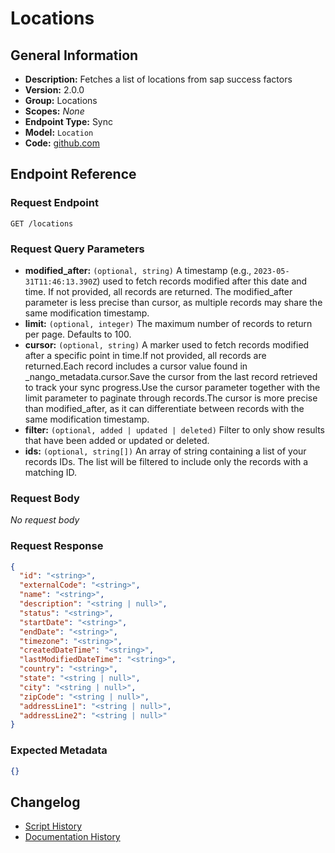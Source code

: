 <!-- BEGIN GENERATED CONTENT -->
# Locations

## General Information

- **Description:** Fetches a list of locations from sap success factors
- **Version:** 2.0.0
- **Group:** Locations
- **Scopes:** _None_
- **Endpoint Type:** Sync
- **Model:** `Location`
- **Code:** [github.com](https://github.com/NangoHQ/integration-templates/tree/main/integrations/sap-success-factors/syncs/locations.ts)


## Endpoint Reference

### Request Endpoint

`GET /locations`

### Request Query Parameters

- **modified_after:** `(optional, string)` A timestamp (e.g., `2023-05-31T11:46:13.390Z`) used to fetch records modified after this date and time. If not provided, all records are returned. The modified_after parameter is less precise than cursor, as multiple records may share the same modification timestamp.
- **limit:** `(optional, integer)` The maximum number of records to return per page. Defaults to 100.
- **cursor:** `(optional, string)` A marker used to fetch records modified after a specific point in time.If not provided, all records are returned.Each record includes a cursor value found in _nango_metadata.cursor.Save the cursor from the last record retrieved to track your sync progress.Use the cursor parameter together with the limit parameter to paginate through records.The cursor is more precise than modified_after, as it can differentiate between records with the same modification timestamp.
- **filter:** `(optional, added | updated | deleted)` Filter to only show results that have been added or updated or deleted.
- **ids:** `(optional, string[])` An array of string containing a list of your records IDs. The list will be filtered to include only the records with a matching ID.

### Request Body

_No request body_

### Request Response

```json
{
  "id": "<string>",
  "externalCode": "<string>",
  "name": "<string>",
  "description": "<string | null>",
  "status": "<string>",
  "startDate": "<string>",
  "endDate": "<string>",
  "timezone": "<string>",
  "createdDateTime": "<string>",
  "lastModifiedDateTime": "<string>",
  "country": "<string>",
  "state": "<string | null>",
  "city": "<string | null>",
  "zipCode": "<string | null>",
  "addressLine1": "<string | null>",
  "addressLine2": "<string | null>"
}
```

### Expected Metadata

```json
{}
```

## Changelog

- [Script History](https://github.com/NangoHQ/integration-templates/commits/main/integrations/sap-success-factors/syncs/locations.ts)
- [Documentation History](https://github.com/NangoHQ/integration-templates/commits/main/integrations/sap-success-factors/syncs/locations.md)

<!-- END  GENERATED CONTENT -->

